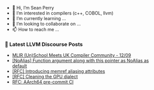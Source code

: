 - 👋 Hi, I’m Sean Perry
- 👀 I’m interested in compilers (c++, COBOL, llvm)
- 🌱 I’m currently learning ...
- 💞️ I’m looking to collaborate on ...
- 📫 How to reach me ...

<!---
s66perry/s66perry is a ✨ special ✨ repository because its `README.md` (this file) appears on your GitHub profile.
You can click the Preview link to take a look at your changes.
--->
### 📕 Latest LLVM Discourse Posts

<!-- DISCOURSE-LLVM:START -->
- [MLIR &lpar;Un&rpar;School Meets UK Compiler Community - 12/09](https://discourse.llvm.org/t/mlir-un-school-meets-uk-compiler-community-12-09/88185#post_1)
- [[NoAlias] Function argument along with this pointer as NoAlias as default](https://discourse.llvm.org/t/noalias-function-argument-along-with-this-pointer-as-noalias-as-default/88177#post_2)
- [[RFC] Introducing memref aliasing attributes](https://discourse.llvm.org/t/rfc-introducing-memref-aliasing-attributes/88049?page=2#post_22)
- [[RFC] Cleaning the GPU dialect](https://discourse.llvm.org/t/rfc-cleaning-the-gpu-dialect/88170#post_14)
- [RFC: AArch64 pre-commit CI](https://discourse.llvm.org/t/rfc-aarch64-pre-commit-ci/88169#post_9)
<!-- DISCOURSE-LLVM:END -->
